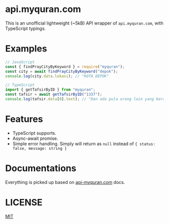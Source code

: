 # api.myquran.com
This is an unofficial lightweight (~5kB) API wrapper of `api.myquran.com`, with TypeScript typings.

# Examples
```js
// JavaScript
const { findPrayCityByKeyword } = require("myquran");
const city = await findPrayCityByKeyword("depok");
console.log(city.data.lokasi); // "KOTA DEPOK"
```

```ts
// TypeScript
import { getTafsirByID } from "myquran";
const tafsir = await getTafsirByID("1337");
console.log(tafsir.data[0].text); // "Dan ada pula orang lain yang berada di sekeliling ..."
```

# Features
- TypeScript supports.
- Async-await promise.
- Simple error handling. Simply will return as `null` instead of `{ status: false, message: string }`

# Documentations
Everything is picked up based on [api-myquran.com](https://bit.ly/api-v1-myquran) docs.

# LICENSE
[MIT](LICENSE)